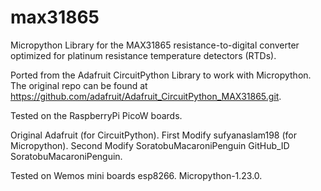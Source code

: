 # max31865
Micropython Library for the MAX31865 resistance-to-digital converter optimized for platinum resistance temperature detectors (RTDs).

Ported from the Adafruit CircuitPython Library to work with Micropython. The original repo can be found at https://github.com/adafruit/Adafruit_CircuitPython_MAX31865.git.

Tested on the RaspberryPi PicoW boards.

Original Adafruit (for CircuitPython).
First Modify sufyanaslam198 (for Micropython).
Second Modify SoratobuMacaroniPenguin GitHub_ID SoratobuMacaroniPenguin.

Tested on Wemos mini boards esp8266.
Micropython-1.23.0.
